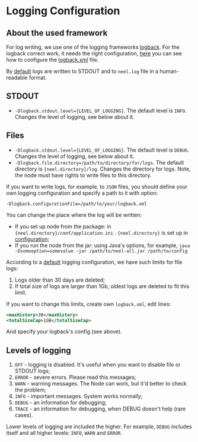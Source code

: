 # Logging Configuration

## About the used framework

For log writing, we use one of the logging frameworks [logback](https://logback.qos.ch/documentation.html). For the logback correct work, it needs the right configuration, [here](https://logback.qos.ch/manual/configuration.html) you can see how to configure the [logback.xml](https://github.com/neelplatform/Neel/blob/master/src/main/resources/logback.xml) file.

By [default](https://github.com/neelplatform/Neel/blob/master/src/main/resources/logback.xml) logs are written to STDOUT and to `neel.log` file in a human-readable format.

## STDOUT

* `-Dlogback.stdout.level={LEVEL_OF_LOGGING}`. The default level is `INFO`. Changes the level of logging, see below about it.

## Files

* `-Dlogback.stdout.level={LEVEL_OF_LOGGING}`. The default level is `DEBUG`. Changes the level of logging, see below about it.
* `-Dlogback.file.directory=/path/to/directory/for/logs`. The default directory is `{neel.directory}/log`.
  Changes the directory for logs. Note, the node must have rights to write files to this directory.

If you want to write logs, for example, to `JSON` files, you should define your own logging configuration and specify a path to it with option:
```
-Dlogback.configurationFile=/path/to/your/logback.xml
```

You can change the place where the log will be written:
* If you set up node from the package: in `{neel.directory}/conf/application.ini` . `{neel.directory}` is set up in [configuration](./configuration-parameters.md);
* If you run the node from the jar: using Java's options, for example, `java -Dsomeoption=somevalue -jar /path/to/neel-all.jar /path/to/config`


According to a [default](https://github.com/neelplatform/Neel/blob/master/src/main/resources/logback.xml) logging configuration, we have such limits for file logs:
1. Logs older than 30 days are deleted;
2. If total size of logs are larger than 1Gb, oldest logs are deleted to fit this limit.

If you want to change this limits, create own `logback.xml`, edit lines:
```xml
<maxHistory>30</maxHistory>
<totalSizeCap>1GB</totalSizeCap>
```
And specify your logback's config (see above).


## Levels of logging

1. `OFF` - logging is disabled. It's useful when you want to disable file or STDOUT logs;
2. `ERROR` - severe errors. Please read this messages; 
3. `WARN` - warning messages. The Node can work, but it'd better to check the problem;
4. `INFO` - important messages. System works normally;
5. `DEBUG` - an information for debugging;
6. `TRACE` - an information for debugging, when DEBUG doesn't help (rare cases).

Lower levels of logging are included the higher. For example, `DEBUG` includes itself and all higher levels: `INFO`, `WARN` and `ERROR`.
